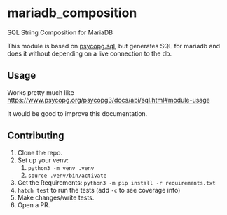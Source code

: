 # mariadb_composition

SQL String Composition for MariaDB

This module is based on [psycopg.sql](https://www.psycopg.org/psycopg3/docs/api/sql.html), but generates SQL for mariadb and does it without depending on a live connection to the db.

## Usage

Works pretty much like <https://www.psycopg.org/psycopg3/docs/api/sql.html#module-usage>

It would be good to improve this documentation.

## Contributing

1. Clone the repo.
2. Set up your venv:
    1. `python3 -m venv .venv`
    2. `source .venv/bin/activate`
3. Get the Requirements: `python3 -m pip install -r requirements.txt`
4. `hatch test` to run the tests (add `-c` to see coverage info)
5. Make changes/write tests.
6. Open a PR.
